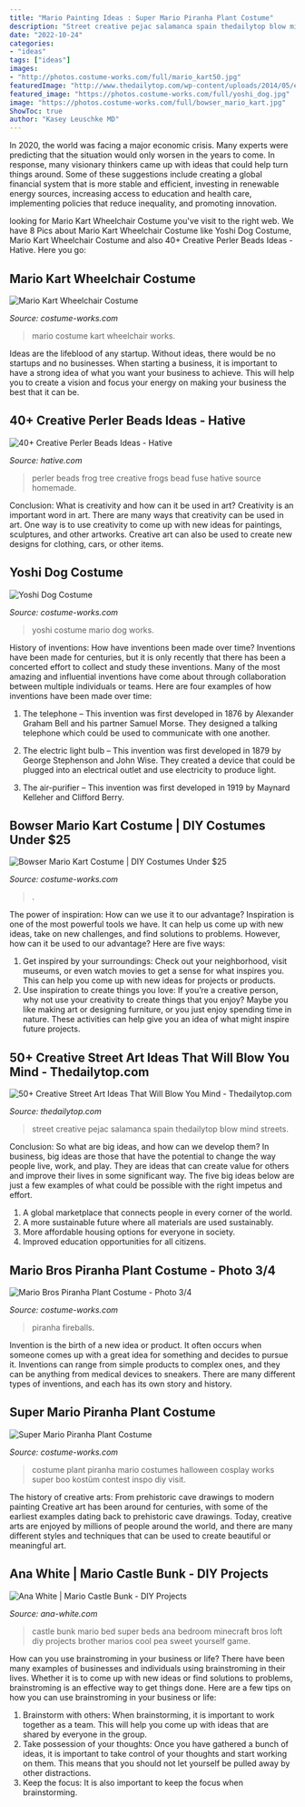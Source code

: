```yaml
---
title: "Mario Painting Ideas : Super Mario Piranha Plant Costume"
description: "Street creative pejac salamanca spain thedailytop blow mind streets"
date: "2022-10-24"
categories:
- "ideas"
tags: ["ideas"]
images:
- "http://photos.costume-works.com/full/mario_kart50.jpg"
featuredImage: "http://www.thedailytop.com/wp-content/uploads/2014/05/e8a6fd4328fab06697f27f8022de1adc1.jpg"
featured_image: "https://photos.costume-works.com/full/yoshi_dog.jpg"
image: "https://photos.costume-works.com/full/bowser_mario_kart.jpg"
ShowToc: true
author: "Kasey Leuschke MD"
---
```



In 2020, the world was facing a major economic crisis. Many experts were predicting that the situation would only worsen in the years to come. In response, many visionary thinkers came up with ideas that could help turn things around. Some of these suggestions include creating a global financial system that is more stable and efficient, investing in renewable energy sources, increasing access to education and health care, implementing policies that reduce inequality, and promoting innovation.

	

		
looking for Mario Kart Wheelchair Costume you've visit to the right web. We have 8 Pics about Mario Kart Wheelchair Costume like Yoshi Dog Costume, Mario Kart Wheelchair Costume and also 40+ Creative Perler Beads Ideas - Hative. Here you go:
		
    
## Mario Kart Wheelchair Costume

<img loading=lazy src="http://photos.costume-works.com/full/mario_kart50.jpg" onerror="this.onerror=null;this.src='https://tse4.mm.bing.net/th?id=OIP.nvDGzFxmmtCcvOl_ep3FqgHaLH&amp;pid=15.1';" alt="Mario Kart Wheelchair Costume">

_Source: costume-works.com_

>mario costume kart wheelchair works. 

	

Ideas are the lifeblood of any startup. Without ideas, there would be no startups and no businesses. When starting a business, it is important to have a strong idea of what you want your business to achieve. This will help you to create a vision and focus your energy on making your business the best that it can be.

    
## 40+ Creative Perler Beads Ideas - Hative

<img loading=lazy src="https://hative.com/wp-content/uploads/2014/04/perler-beads-ideas/39-homemade-tree-frog.jpg" onerror="this.onerror=null;this.src='https://tse2.mm.bing.net/th?id=OIP.BA5bzNn6CIbkeLFfdn34_QHaG4&amp;pid=15.1';" alt="40+ Creative Perler Beads Ideas - Hative">

_Source: hative.com_

>perler beads frog tree creative frogs bead fuse hative source homemade. 

	

Conclusion: What is creativity and how can it be used in art?
Creativity is an important word in art. There are many ways that creativity can be used in art. One way is to use creativity to come up with new ideas for paintings, sculptures, and other artworks. Creative art can also be used to create new designs for clothing, cars, or other items.

    
## Yoshi Dog Costume

<img loading=lazy src="https://photos.costume-works.com/full/yoshi_dog.jpg" onerror="this.onerror=null;this.src='https://tse2.mm.bing.net/th?id=OIP.mKLpiZjMC9eDRN6DohXn7QHaLd&amp;pid=15.1';" alt="Yoshi Dog Costume">

_Source: costume-works.com_

>yoshi costume mario dog works. 

	

History of inventions: How have inventions been made over time?
Inventions have been made for centuries, but it is only recently that there has been a concerted effort to collect and study these inventions. Many of the most amazing and influential inventions have come about through collaboration between multiple individuals or teams. Here are four examples of how inventions have been made over time:

1) The telephone – This invention was first developed in 1876 by Alexander Graham Bell and his partner Samuel Morse. They designed a talking telephone which could be used to communicate with one another.

2) The electric light bulb – This invention was first developed in 1879 by George Stephenson and John Wise. They created a device that could be plugged into an electrical outlet and use electricity to produce light.

3) The air-purifier – This invention was first developed in 1919 by Maynard Kelleher and Clifford Berry.

    
## Bowser Mario Kart Costume | DIY Costumes Under $25

<img loading=lazy src="https://photos.costume-works.com/full/bowser_mario_kart.jpg" onerror="this.onerror=null;this.src='https://tse3.mm.bing.net/th?id=OIP.p0IkJ4OMkyAwuqMokLTBrAHaLD&amp;pid=15.1';" alt="Bowser Mario Kart Costume | DIY Costumes Under $25">

_Source: costume-works.com_

>. 

	

The power of inspiration: How can we use it to our advantage?
Inspiration is one of the most powerful tools we have. It can help us come up with new ideas, take on new challenges, and find solutions to problems. However, how can it be used to our advantage? Here are five ways: 
1) Get inspired by your surroundings: Check out your neighborhood, visit museums, or even watch movies to get a sense for what inspires you. This can help you come up with new ideas for projects or products. 
2) Use inspiration to create things you love: If you’re a creative person, why not use your creativity to create things that you enjoy? Maybe you like making art or designing furniture, or you just enjoy spending time in nature. These activities can help give you an idea of what might inspire future projects.

    
## 50+ Creative Street Art Ideas That Will Blow You Mind - Thedailytop.com

<img loading=lazy src="http://www.thedailytop.com/wp-content/uploads/2014/05/e8a6fd4328fab06697f27f8022de1adc1.jpg" onerror="this.onerror=null;this.src='https://tse2.mm.bing.net/th?id=OIP.yytbhLIuuF_-cFYMA_8f5QHaFR&amp;pid=15.1';" alt="50+ Creative Street Art Ideas That Will Blow You Mind - Thedailytop.com">

_Source: thedailytop.com_

>street creative pejac salamanca spain thedailytop blow mind streets. 

	

Conclusion: So what are big ideas, and how can we develop them?
In business, big ideas are those that have the potential to change the way people live, work, and play. They are ideas that can create value for others and improve their lives in some significant way. The five big ideas below are just a few examples of what could be possible with the right impetus and effort.
1. A global marketplace that connects people in every corner of the world.
2. A more sustainable future where all materials are used sustainably.
3. More affordable housing options for everyone in society. 
4. Improved education opportunities for all citizens. 

    
## Mario Bros Piranha Plant Costume - Photo 3/4

<img loading=lazy src="https://photos.costume-works.com/full/mario_bros_piranha_plant1.jpg" onerror="this.onerror=null;this.src='https://tse3.mm.bing.net/th?id=OIP.bc9OVDBTa93SRIFlNDI59wHaJ3&amp;pid=15.1';" alt="Mario Bros Piranha Plant Costume - Photo 3/4">

_Source: costume-works.com_

>piranha fireballs. 

	

Invention is the birth of a new idea or product. It often occurs when someone comes up with a great idea for something and decides to pursue it. Inventions can range from simple products to complex ones, and they can be anything from medical devices to sneakers. There are many different types of inventions, and each has its own story and history.

    
## Super Mario Piranha Plant Costume

<img loading=lazy src="https://photos.costume-works.com/full/piranha_plant_from_mario.jpg" onerror="this.onerror=null;this.src='https://tse1.mm.bing.net/th?id=OIP.Z_5zvNLoGWhAqxuCQm8DVgHaNJ&amp;pid=15.1';" alt="Super Mario Piranha Plant Costume">

_Source: costume-works.com_

>costume plant piranha mario costumes halloween cosplay works super boo kostüm contest inspo diy visit. 

	

The history of creative arts: From prehistoric cave drawings to modern painting
Creative art has been around for centuries, with some of the earliest examples dating back to prehistoric cave drawings. Today, creative arts are enjoyed by millions of people around the world, and there are many different styles and techniques that can be used to create beautiful or meaningful art.

    
## Ana White | Mario Castle Bunk - DIY Projects

<img loading=lazy src="http://www.ana-white.com/sites/default/files/3154839460_1388565038.jpg" onerror="this.onerror=null;this.src='https://tse1.mm.bing.net/th?id=OIP.nt41Qb6n0_baoRDOzeXVLwHaEM&amp;pid=15.1';" alt="Ana White | Mario Castle Bunk - DIY Projects">

_Source: ana-white.com_

>castle bunk mario bed super beds ana bedroom minecraft bros loft diy projects brother marios cool pea sweet yourself game. 

	

How can you use brainstroming in your business or life?
There have been many examples of businesses and individuals using brainstroming in their lives. Whether it is to come up with new ideas or find solutions to problems, brainstroming is an effective way to get things done. Here are a few tips on how you can use brainstroming in your business or life: 
1. Brainstorm with others: When brainstorming, it is important to work together as a team. This will help you come up with ideas that are shared by everyone in the group. 
2. Take possession of your thoughts: Once you have gathered a bunch of ideas, it is important to take control of your thoughts and start working on them. This means that you should not let yourself be pulled away by other distractions. 
3. Keep the focus: It is also important to keep the focus when brainstorming.

